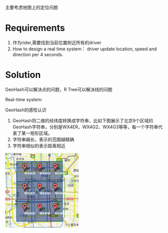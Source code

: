 主要考虑地图上的定位问题

# Requirements

1. 作为rider,需要找到当前位置附近所有的driver
2. How to design a real time system： driver update location, speed and direction per 4 seconds.

# Solution

GeoHash可以解决点的问题，R Tree可以解决线的问题

Real-time system: 



GeoHash的感性认识

1. GeoHash将二维的经纬度转换成字符串，比如下图展示了北京9个区域的GeoHash字符串，分别是WX4ER，WX4G2、WX4G3等等，每一个字符串代表了某一矩形区域。
2. 字符串越长，表示的范围越精确
3. 字符串相似的表示距离相近

![](/assets/GeoHash.png)

